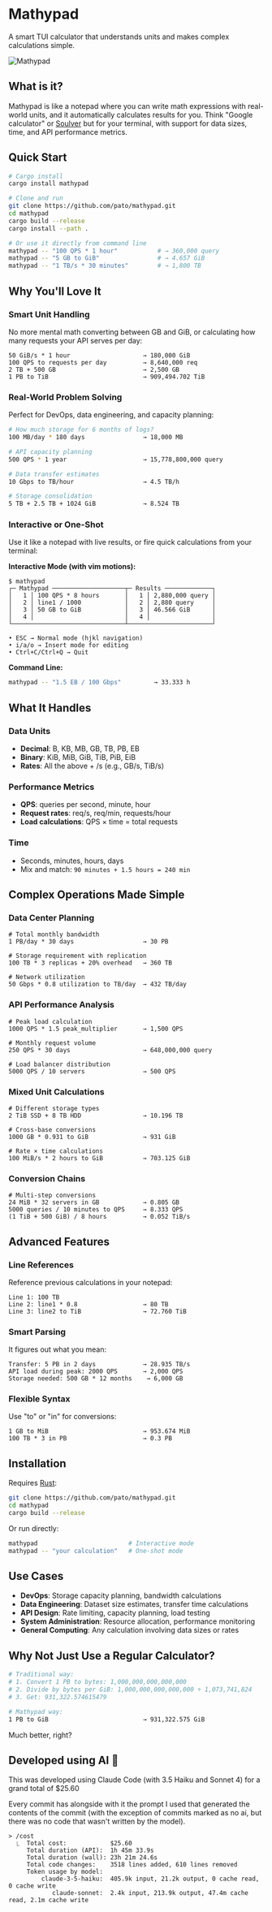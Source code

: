 # Mathypad

A smart TUI calculator that understands units and makes complex calculations
simple.

![Mathypad](./screenshots/screen1.png "Mathypad")

## What is it?

Mathypad is like a notepad where you can write math expressions with real-world
units, and it automatically calculates results for you. Think "Google
calculator" or [Soulver][soulver] but for your terminal, with support for data
sizes, time, and API performance metrics.

[soulver]: https://soulver.app/

## Quick Start

```bash
# Cargo install
cargo install mathypad

# Clone and run
git clone https://github.com/pato/mathypad.git
cd mathypad
cargo build --release
cargo install --path .

# Or use it directly from command line
mathypad -- "100 QPS * 1 hour"           # → 360,000 query
mathypad -- "5 GB to GiB"                # → 4.657 GiB
mathypad -- "1 TB/s * 30 minutes"        # → 1,800 TB
```

## Why You'll Love It

### Smart Unit Handling
No more mental math converting between GB and GiB, or calculating how many requests your API serves per day:

```
50 GiB/s * 1 hour                    → 180,000 GiB
100 QPS to requests per day          → 8,640,000 req
2 TB + 500 GB                        → 2,500 GB
1 PB to TiB                          → 909,494.702 TiB
```

### Real-World Problem Solving
Perfect for DevOps, data engineering, and capacity planning:

```bash
# How much storage for 6 months of logs?
100 MB/day * 180 days                → 18,000 MB

# API capacity planning
500 QPS * 1 year                     → 15,778,800,000 query

# Data transfer estimates  
10 Gbps to TB/hour                   → 4.5 TB/h

# Storage consolidation
5 TB + 2.5 TB + 1024 GiB             → 8.524 TB
```

### Interactive or One-Shot
Use it like a notepad with live results, or fire quick calculations from your terminal:

**Interactive Mode (with vim motions):**
```
$ mathypad
┌─ Mathypad ────────────────────┬─ Results ─────────────┐
│   1 │ 100 QPS * 8 hours       │   1 │ 2,880,000 query │
│   2 │ line1 / 1000            │   2 │ 2,880 query     │
│   3 │ 50 GB to GiB            │   3 │ 46.566 GiB      │
│   4 │                         │   4 │                 │
└───────────────────────────────┴───────────────────────┘

• ESC → Normal mode (hjkl navigation)
• i/a/o → Insert mode for editing
• Ctrl+C/Ctrl+Q → Quit
```

**Command Line:**
```bash
mathypad -- "1.5 EB / 100 Gbps"         → 33.333 h
```

## What It Handles

### Data Units
- **Decimal**: B, KB, MB, GB, TB, PB, EB
- **Binary**: KiB, MiB, GiB, TiB, PiB, EiB
- **Rates**: All the above + /s (e.g., GB/s, TiB/s)

### Performance Metrics
- **QPS**: queries per second, minute, hour
- **Request rates**: req/s, req/min, requests/hour
- **Load calculations**: QPS × time = total requests

### Time
- Seconds, minutes, hours, days
- Mix and match: `90 minutes + 1.5 hours = 240 min`

## Complex Operations Made Simple

### Data Center Planning
```
# Total monthly bandwidth
1 PB/day * 30 days                   → 30 PB

# Storage requirement with replication  
100 TB * 3 replicas + 20% overhead   → 360 TB

# Network utilization
50 Gbps * 0.8 utilization to TB/day  → 432 TB/day
```

### API Performance Analysis
```
# Peak load calculation
1000 QPS * 1.5 peak_multiplier       → 1,500 QPS

# Monthly request volume
250 QPS * 30 days                    → 648,000,000 query

# Load balancer distribution
5000 QPS / 10 servers                → 500 QPS
```

### Mixed Unit Calculations
```
# Different storage types
2 TiB SSD + 8 TB HDD                 → 10.196 TB

# Cross-base conversions
1000 GB * 0.931 to GiB               → 931 GiB

# Rate × time calculations
100 MiB/s * 2 hours to GiB           → 703.125 GiB
```

### Conversion Chains
```
# Multi-step conversions
24 MiB * 32 servers in GB            → 0.805 GB
5000 queries / 10 minutes to QPS     → 8.333 QPS
(1 TiB + 500 GiB) / 8 hours          → 0.052 TiB/s
```

## Advanced Features

### Line References
Reference previous calculations in your notepad:
```
Line 1: 100 TB
Line 2: line1 * 0.8                  → 80 TB
Line 3: line2 to TiB                 → 72.760 TiB
```

### Smart Parsing
It figures out what you mean:
```
Transfer: 5 PB in 2 days             → 28.935 TB/s
API load during peak: 2000 QPS       → 2,000 QPS
Storage needed: 500 GB * 12 months    → 6,000 GB
```

### Flexible Syntax
Use "to" or "in" for conversions:
```
1 GB to MiB                          → 953.674 MiB
100 TB * 3 in PB                     → 0.3 PB
```

## Installation

Requires [Rust](https://rustup.rs/):

```bash
git clone https://github.com/pato/mathypad.git
cd mathypad
cargo build --release
```

Or run directly:
```bash
mathypad                         # Interactive mode
mathypad -- "your calculation"   # One-shot mode
```

## Use Cases

- **DevOps**: Storage capacity planning, bandwidth calculations
- **Data Engineering**: Dataset size estimates, transfer time calculations  
- **API Design**: Rate limiting, capacity planning, load testing
- **System Administration**: Resource allocation, performance monitoring
- **General Computing**: Any calculation involving data sizes or rates

## Why Not Just Use a Regular Calculator?

```bash
# Traditional way:
# 1. Convert 1 PB to bytes: 1,000,000,000,000,000
# 2. Divide by bytes per GiB: 1,000,000,000,000,000 ÷ 1,073,741,824
# 3. Get: 931,322.574615479

# Mathypad way:
1 PB to GiB                          → 931,322.575 GiB
```

Much better, right?

## Developed using AI 🤖

This was developed using Claude Code (with 3.5 Haiku and Sonnet 4) for a grand
total of $25.60

Every commit has alongside with it the prompt I used that generated the
contents of the commit (with the exception of commits marked as no ai, but
there was no code that wasn't written by the model).

```
> /cost
  ⎿  Total cost:            $25.60
     Total duration (API):  1h 45m 33.9s
     Total duration (wall): 23h 21m 24.6s
     Total code changes:    3518 lines added, 610 lines removed
     Token usage by model:
         claude-3-5-haiku:  405.9k input, 21.2k output, 0 cache read, 0 cache write
            claude-sonnet:  2.4k input, 213.9k output, 47.4m cache read, 2.1m cache write
```
